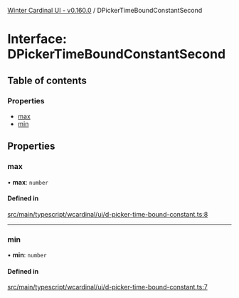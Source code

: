 [Winter Cardinal UI - v0.160.0](../index.md) / DPickerTimeBoundConstantSecond

# Interface: DPickerTimeBoundConstantSecond

## Table of contents

### Properties

- [max](DPickerTimeBoundConstantSecond.md#max)
- [min](DPickerTimeBoundConstantSecond.md#min)

## Properties

### max

• **max**: `number`

#### Defined in

[src/main/typescript/wcardinal/ui/d-picker-time-bound-constant.ts:8](https://github.com/winter-cardinal/winter-cardinal-ui/blob/v0.160.0/src/main/typescript/wcardinal/ui/d-picker-time-bound-constant.ts#L8)

___

### min

• **min**: `number`

#### Defined in

[src/main/typescript/wcardinal/ui/d-picker-time-bound-constant.ts:7](https://github.com/winter-cardinal/winter-cardinal-ui/blob/v0.160.0/src/main/typescript/wcardinal/ui/d-picker-time-bound-constant.ts#L7)
